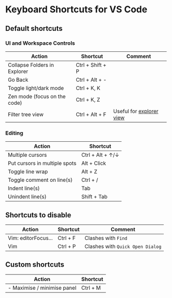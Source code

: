 # Keyboard Shortcuts for VS Code

## Default shortcuts

### UI and Workspace Controls

| Action                       | Shortcut         | Comment                   |
| ---------------------------- | ---------------- | ------------------------- |
| Collapse Folders in Explorer | Ctrl + Shift + P |                           |
| Go Back                      | Ctrl + Alt + -   |                           |
| Toggle light/dark mode       | Ctrl + K, K      |                           |
| Zen mode (focus on the code) | Ctrl + K, Z      |                           |
| Filter tree view             | Ctrl + Alt + F   | Useful for [explorer view](https://code.visualstudio.com/docs/getstarted/userinterface#_advanced-tree-navigation) |

### Editing

| Action                        | Shortcut         |
| ----------------------------- | ---------------- |
| Multiple cursors              | Ctrl + Alt + ↑/↓ |
| Put cursors in multiple spots | Alt + Click      |
| Toggle line wrap              | Alt + Z          |
| Toggle comment on line(s)     | Ctrl + /         |
| Indent line(s)                | Tab              |
| Unindent line(s)              | Shift + Tab      |

## Shortcuts to disable

| Action              | Shortcut | Comment                          |
| ------------------- | -------- | -------------------------------- |
| Vim: editorFocus... | Ctrl + F | Clashes with `Find`              |
| Vim<br>             | Ctrl + P | Clashes with `Quick Open Dialog` |
## Custom shortcuts

| Action                          | Shortcut |
| ------------------------------- | -------- |
| - Maximise / minimise panel<br> | Ctrl + M |
